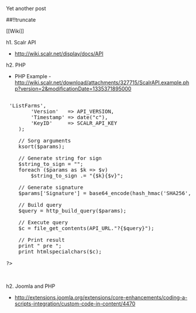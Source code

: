Yet another post

[meta:author]: <> (Jonas Colmsjo)
[meta:title]: <> (Scalr-api.md)
[meta:date]: <> (2012-01-01)
[meta:nested:key]: <> (Metadata value)

##!!truncate


[[Wiki]]

h1. Scalr API

* http://wiki.scalr.net/display/docs/API


h2. PHP

* PHP Example - http://wiki.scalr.net/download/attachments/327715/ScalrAPI.example.php?version=2&modificationDate=1335371895000

<pre>

<? php

	// Define constants
	define("SCALR_API_KEY", "xxxxxxxxxxxxxxxx");
	define("SCALR_SECRET_KEY", "xxxxxxxxxxxxxxxxxxxxxxxxxxxxxxxxxxxxxx");
	define("API_URL", "https://api.scalr.net/");	
	define("API_VERSION", "2009-05-07");
	
	// Build query arguments list
	$params = array(
        'Action'	=> 'ListFarms',
        'Version'	=> API_VERSION,
        'Timestamp'	=> date("c"),
        'KeyID'		=> SCALR_API_KEY
    );
	
    // Sorg arguments
    ksort($params);
        	
    // Generate string for sign
	$string_to_sign = "";
	foreach ($params as $k => $v)
        $string_to_sign .= "{$k}{$v}";
                
    // Generate signature
	$params['Signature'] = base64_encode(hash_hmac('SHA256', $string_to_sign, SCALR_SECRET_KEY, 1));
        
	// Build query
	$query = http_build_query($params);
        
	// Execute query
	$c = file_get_contents(API_URL."?{$query}");
	
	// Print result
	print " pre ";
	print htmlspecialchars($c);
 
?>


</pre>



h2. Joomla and PHP

* http://extensions.joomla.org/extensions/core-enhancements/coding-a-scripts-integration/custom-code-in-content/4470

